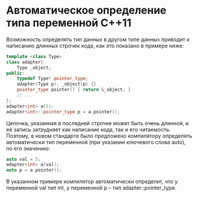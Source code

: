 # Автоматическое определение типа переменной C++11 #

Возможность определять тип данных в другом типе данных приводит к написанию длинных строчек кода, как это показано в примере ниже:
```c++
template <class Type>
class adapter{
    Type _object;
public:
    typedef Type* pointer_type;
    adapter(Type p): _object(p) {}
    pointer_type pointer() { return &_object; }
    // ...
};
adapter<int> a(5);
adapter<int>::pointer_type p = a.pointer();
```

Цепочка, указанная в последней строчке может быть очень длинной, и её запись затрудняет как написание кода, так и его читаемость. Поэтому, в новом стандарте было предложено компилятору определять автоматически тип переменной (при указании ключевого слова auto), по его значению:
```c++
auto val = 5;
adapter<int> a(val); 
auto p = a.pointer();
```

В указанном примере компилятор автоматически определит, что у переменной val тип int, у переменной p – тип adapter<int>::pointer_type.
